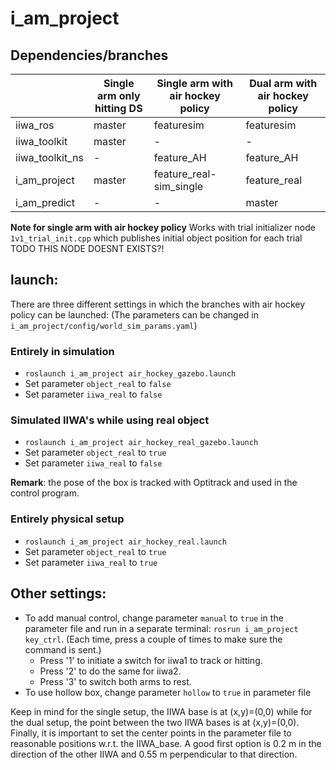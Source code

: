 
# i_am_project
## Dependencies/branches
|   | Single arm only hitting DS | Single arm with air hockey policy | Dual arm with air hockey policy |
| ------|-----|-----|-----|
| iiwa_ros | master | featuresim | featuresim |
| iiwa_toolkit	| master | - |-|
| iiwa_toolkit_ns	| - | feature_AH |feature_AH|
| i_am_project	| master | feature_real-sim_single |feature_real|
| i_am_predict	| - | - |master|

**Note for single arm with air hockey policy**
Works with trial initializer node `1v1_trial_init.cpp` which publishes initial object position for each trial
TODO THIS NODE DOESNT EXISTS?!

## launch: 
There are three different settings in which the branches with air hockey policy can be launched:
(The parameters can be changed in `i_am_project/config/world_sim_params.yaml`)
### Entirely in simulation
* `roslaunch i_am_project air_hockey_gazebo.launch`
* Set parameter `object_real` to `false`
* Set parameter `iiwa_real` to `false`

### Simulated IIWA's while using real object
* `roslaunch i_am_project air_hockey_real_gazebo.launch`
* Set parameter `object_real` to `true`
* Set parameter `iiwa_real` to `false`

**Remark**: the pose of the box is tracked with Optitrack and used in the control program.

### Entirely physical setup
* `roslaunch i_am_project air_hockey_real.launch`
* Set parameter `object_real` to `true`
* Set parameter `iiwa_real` to `true`


## Other settings:

* To add manual control, change parameter `manual` to `true` in the parameter file and run in a separate terminal: `rosrun i_am_project key_ctrl`. 
(Each time, press a couple of times to make sure the command is sent.)
	* Press '1' to initiate a switch for iiwa1 to track or hitting.
	* Press '2' to do the same for iiwa2.
	* Press '3' to switch both arms to rest. 
* To use hollow box, change parameter `hollow` to `true` in parameter file

Keep in mind for the single setup, the IIWA base is at (x,y)=(0,0) while for the dual setup, the point between the two IIWA bases is at (x,y)=(0,0).
Finally, it is important to set the center points in the parameter file to reasonable positions w.r.t. the IIWA_base. A good first option is 0.2 m in the direction of the other IIWA and 0.55 m perpendicular to that direction.
